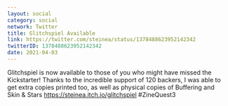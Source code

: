 ```yaml
---
layout: social
category: social
network: Twitter
title: Glitchspiel Available
link: https://twitter.com/steinea/status/1378488623952142342
twitterID: 1378488623952142342
date: 2021-04-03
---
```


Glitchspiel is now available to those of you who might have missed the Kickstarter! Thanks to the incredible support of 120 backers, I was able to get extra copies printed too, as well as physical copies of Buffering and Skin & Stars <https://steinea.itch.io/glitchspiel> #ZineQuest3
